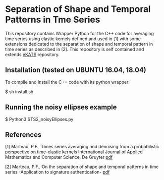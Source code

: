 # Separation of Shape and Temporal Patterns in Tme Series

This repository contains Wrapper Python for the C++ code for averaging time series using elastic kernels defined and used in [1] with some extensions dedicated to the separation of shape and temporal pattern in time series as described in [2]. 
This repository is self contained and extends [eKATS](https://github.com/pfmarteau/eKATS) repository.

## Installation (tested on UBUNTU 16.04, 18.04)

To compile and install the C++ code with its python wrapper:

$ sh install.sh

## Running the noisy ellipses example

$ Python3 STS2_noisyEllipses.py


## References

[1] Marteau, P.F., Times series averaging and denoising from a probabilistic perspective on time-elastic kernels International Journal of Applied Mathematics and Computer Science, De Gruyter [pdf](https://arxiv.org/abs/1611.09194)

[2] Marteau, P.F., On the separation of shape and temporal patterns in time series -Application to signature authentication-  [pdf](https://hal.archives-ouvertes.fr/hal-02373531)
